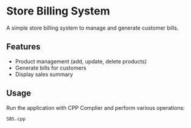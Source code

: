 <h1>Store Billing System</h1>
<p>A simple store billing system to manage and generate customer bills.</p>
<h2>Features</h2>
<ul>
   <li>Product management (add, update, delete products)</li>
   <li>Generate bills for customers</li>
   <li>Display sales summary</li>
</ul>
<h2>Usage</h2>
<p>Run the application with CPP Complier and perform various operations:
  <pre><code>SBS.cpp</code></pre>
</p>
